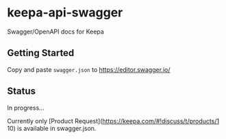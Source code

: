 # keepa-api-swagger
Swagger/OpenAPI docs for Keepa

## Getting Started

Copy and paste `swagger.json` to https://editor.swagger.io/ 

## Status

In progress...

Currently only [Product Request](https://keepa.com/#!discuss/t/products/1
10) is available in swagger.json.

